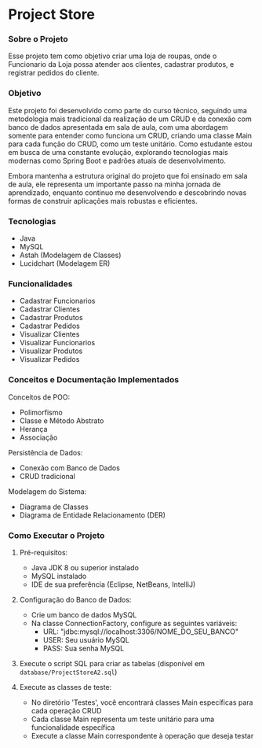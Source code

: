 # Project Store

### Sobre o Projeto
Esse projeto tem como objetivo criar uma loja de roupas, onde o Funcionario da Loja
possa atender aos clientes, cadastrar produtos, e registrar pedidos do cliente.

### Objetivo
Este projeto foi desenvolvido como parte do curso técnico, seguindo uma metodologia mais tradicional da realização de um CRUD e da 
conexão com banco de dados apresentada em sala de aula, com uma abordagem somente para entender como funciona um CRUD, criando uma
classe Main para cada função do CRUD, como um teste unitário. Como estudante estou em busca de uma constante evolução, explorando tecnologias mais modernas 
como Spring Boot e padrões atuais de desenvolvimento.

Embora mantenha a estrutura original do projeto que foi ensinado em sala de aula, ele representa um importante passo na minha jornada de aprendizado,
enquanto continuo me desenvolvendo e descobrindo novas formas de construir aplicações mais robustas e eficientes.

### Tecnologias
- Java
- MySQL
- Astah (Modelagem de Classes)
- Lucidchart (Modelagem ER)

### Funcionalidades
- Cadastrar Funcionarios
- Cadastrar Clientes
- Cadastrar Produtos
- Cadastrar Pedidos
- Visualizar Clientes
- Visualizar Funcionarios
- Visualizar Produtos
- Visualizar Pedidos

  
### Conceitos e Documentação Implementados
Conceitos de POO:
   - Polimorfismo
   - Classe e Método Abstrato
   - Herança
   - Associação
     
Persistência de Dados:
   - Conexão com Banco de Dados
   - CRUD tradicional
     
Modelagem do Sistema:
   - Diagrama de Classes
   - Diagrama de Entidade Relacionamento (DER)


### Como Executar o Projeto
1. Pré-requisitos:
   - Java JDK 8 ou superior instalado
   - MySQL instalado
   - IDE de sua preferência (Eclipse, NetBeans, IntelliJ)

2. Configuração do Banco de Dados:
   - Crie um banco de dados MySQL
   - Na classe ConnectionFactory, configure as seguintes variáveis:
     - URL: "jdbc:mysql://localhost:3306/NOME_DO_SEU_BANCO"
     - USER: Seu usuário MySQL
     - PASS: Sua senha MySQL

3. Execute o script SQL para criar as tabelas (disponível em `database/ProjectStoreA2.sql`)

4. Execute as classes de teste:
   - No diretório 'Testes', você encontrará classes Main específicas para cada operação CRUD
   - Cada classe Main representa um teste unitário para uma funcionalidade específica
   - Execute a classe Main correspondente à operação que deseja testar
